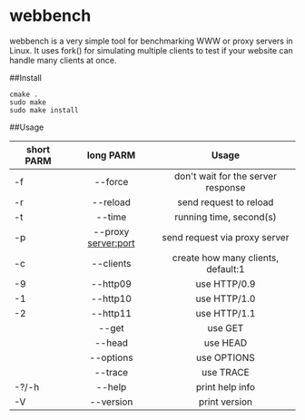 # webbench

webbench is a very simple tool for benchmarking WWW or proxy servers in Linux. It uses fork() for simulating multiple clients to test if your website can handle many clients at once.

##Install

    cmake .
    sudo make
    sudo make install

##Usage


| short PARM   | long PARM             |        Usage        |
| -------------|:---------------------:|:-----------------:|
|-f            |--force                |don't wait for the server response       | 
|-r            |--reload               |send request to reload                   |
|-t            |--time <sec>           |running time, second(s)                  |
|-p            |--proxy <server:port>  |send request via proxy server            |
|-c            |--clients <n>          |create how many clients, default:1       |
|-9            |--http09               |use HTTP/0.9                             |
|-1            |--http10               |use HTTP/1.0                             |
|-2            |--http11               |use HTTP/1.1                             |
|              |--get                  |use GET                                  |
|              |--head                 |use HEAD                                 |
|              |--options              |use OPTIONS                              |
|              |--trace                |use TRACE                                |
|-?/-h         |--help                 |print help info                          |
|-V            |--version              |print version                            |

